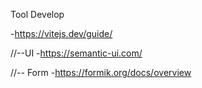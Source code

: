 Tool Develop

-https://vitejs.dev/guide/

//--UI
-https://semantic-ui.com/

//-- Form
-https://formik.org/docs/overview
